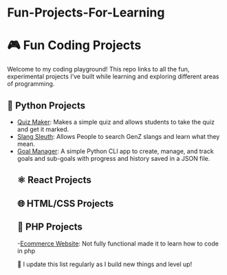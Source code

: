 # Fun-Projects-For-Learning
# 🎮 Fun Coding Projects

Welcome to my coding playground! This repo links to all the fun, experimental projects I’ve built while learning and exploring different areas of programming.

## 🐍 Python Projects

- [Quiz Maker](https://github.com/Xain1501/QuizMaker.git): Makes a simple quiz and allows students to take the quiz and get it marked.
- [Slang Sleuth](https://github.com/Xain1501/SlangSleuth.git): Allows People to search GenZ slangs and learn what they mean.
- [Goal Manager](https://github.com/Xain1501/GoalManager.git): A simple Python CLI app to create, manage, and track goals and sub-goals with progress and history saved in a JSON file.
  <!---
- [To-Do CLI](https://github.com/Xain1501/todo-cli)
- [Password Generator](https://github.com/Xain1501/password-generator)
--->

## 💻 JavaScript Projects
<!---
- [Click Counter](https://github.com/Xain1501/click-counter)
- [Simple Calculator](https://github.com/Xain1501/simple-calculator)
--->
## ⚛️ React Projects
<!---
- [Quotes Generator](https://github.com/Xain1501/quotes-generator)
- [Pomodoro Timer](https://github.com/Xain1501/pomodoro-react)
--->
## 🌐 HTML/CSS Projects
<!---
- [Personal Portfolio](https://github.com/Xain1501/portfolio-site)

--->
## 🐘 PHP Projects
-[Ecommerce Website](https://xain_@bitbucket.org/personalxain1501/zainswebsiteusingphp.git): Not fully functional made it to learn how to code in php




📌 I update this list regularly as I build new things and level up!

